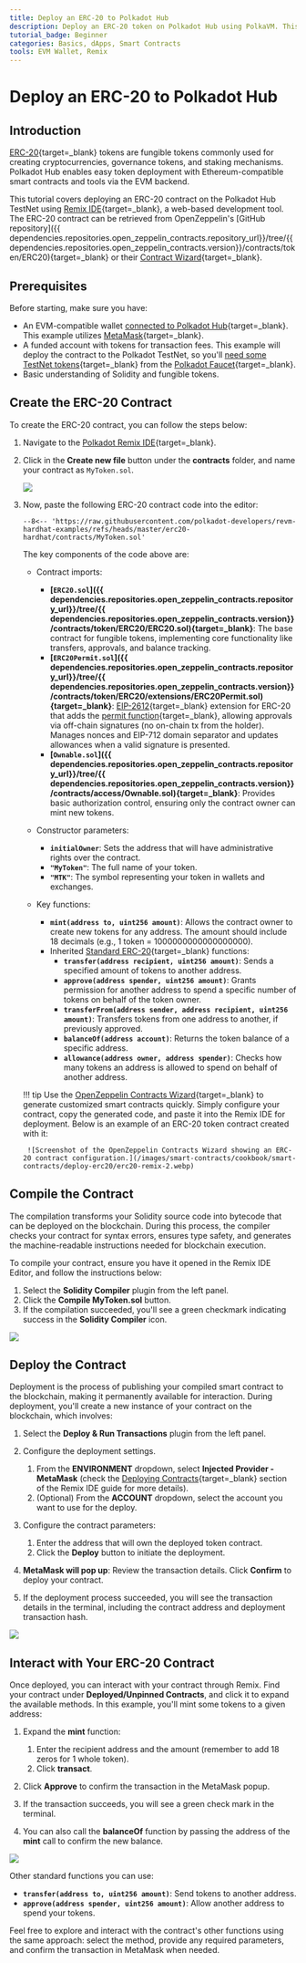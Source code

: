```yaml
---
title: Deploy an ERC-20 to Polkadot Hub
description: Deploy an ERC-20 token on Polkadot Hub using PolkaVM. This guide covers contract creation, compilation, deployment, and interaction via the Remix IDE.
tutorial_badge: Beginner
categories: Basics, dApps, Smart Contracts
tools: EVM Wallet, Remix
---
```


# Deploy an ERC-20 to Polkadot Hub

## Introduction

[ERC-20](https://eips.ethereum.org/EIPS/eip-20){target=\_blank} tokens are fungible tokens commonly used for creating cryptocurrencies, governance tokens, and staking mechanisms. Polkadot Hub enables easy token deployment with Ethereum-compatible smart contracts and tools via the EVM backend.

This tutorial covers deploying an ERC-20 contract on the Polkadot Hub TestNet using [Remix IDE](https://remix.ethereum.org/){target=\_blank}, a web-based development tool. The ERC-20 contract can be retrieved from OpenZeppelin's [GitHub repository]({{ dependencies.repositories.open_zeppelin_contracts.repository_url}}/tree/{{ dependencies.repositories.open_zeppelin_contracts.version}}/contracts/token/ERC20){target=\_blank}  or their [Contract Wizard](https://wizard.openzeppelin.com/){target=\_blank}.

## Prerequisites

Before starting, make sure you have:

- An EVM-compatible wallet [connected to Polkadot Hub](/smart-contracts/integrations/wallets){target=\_blank}. This example utilizes [MetaMask](https://metamask.io/){target=\_blank}.
- A funded account with tokens for transaction fees. This example will deploy the contract to the Polkadot TestNet, so you'll [need some TestNet tokens](/smart-contracts/faucet/#get-test-tokens){target=\_blank} from the [Polkadot Faucet](https://faucet.polkadot.io/?parachain=1111){target=\_blank}.
- Basic understanding of Solidity and fungible tokens.

## Create the ERC-20 Contract

To create the ERC-20 contract, you can follow the steps below:

1. Navigate to the [Polkadot Remix IDE](https://remix.polkadot.io){target=\_blank}.
2. Click in the **Create new file** button under the **contracts** folder, and name your contract as `MyToken.sol`.

    ![](/images/smart-contracts/cookbook/smart-contracts/deploy-erc20/erc20-remix-1.webp)

3. Now, paste the following ERC-20 contract code into the editor:

    ```solidity title="MyToken.sol"
    --8<-- 'https://raw.githubusercontent.com/polkadot-developers/revm-hardhat-examples/refs/heads/master/erc20-hardhat/contracts/MyToken.sol'
    ```

    The key components of the code above are:

    - Contract imports:

        - **[`ERC20.sol`]({{ dependencies.repositories.open_zeppelin_contracts.repository_url}}/tree/{{ dependencies.repositories.open_zeppelin_contracts.version}}/contracts/token/ERC20/ERC20.sol){target=\_blank}**: The base contract for fungible tokens, implementing core functionality like transfers, approvals, and balance tracking.
        - **[`ERC20Permit.sol`]({{ dependencies.repositories.open_zeppelin_contracts.repository_url}}/tree/{{ dependencies.repositories.open_zeppelin_contracts.version}}/contracts/token/ERC20/extensions/ERC20Permit.sol){target=\_blank}**: [EIP-2612](https://eips.ethereum.org/EIPS/eip-2612){target=\_blank} extension for ERC-20 that adds the [permit function](https://docs.openzeppelin.com/contracts/5.x/api/token/erc20#ERC20Permit-permit-address-address-uint256-uint256-uint8-bytes32-bytes32-){target=\_blank}, allowing approvals via off-chain signatures (no on-chain tx from the holder). Manages nonces and EIP-712 domain separator and updates allowances when a valid signature is presented.
        - **[`Ownable.sol`]({{ dependencies.repositories.open_zeppelin_contracts.repository_url}}/tree/{{ dependencies.repositories.open_zeppelin_contracts.version}}/contracts/access/Ownable.sol){target=\_blank}**: Provides basic authorization control, ensuring only the contract owner can mint new tokens.
    
    - Constructor parameters:

        - **`initialOwner`**: Sets the address that will have administrative rights over the contract.
        - **`"MyToken"`**: The full name of your token.
        - **`"MTK"`**: The symbol representing your token in wallets and exchanges.

    - Key functions:

        - **`mint(address to, uint256 amount)`**: Allows the contract owner to create new tokens for any address. The amount should include 18 decimals (e.g., 1 token = 1000000000000000000).
        - Inherited [Standard ERC-20](https://ethereum.org/en/developers/docs/standards/tokens/erc-20/){target=\_blank} functions:
            - **`transfer(address recipient, uint256 amount)`**: Sends a specified amount of tokens to another address.
            - **`approve(address spender, uint256 amount)`**: Grants permission for another address to spend a specific number of tokens on behalf of the token owner.
            - **`transferFrom(address sender, address recipient, uint256 amount)`**: Transfers tokens from one address to another, if previously approved.
            - **`balanceOf(address account)`**: Returns the token balance of a specific address.
            - **`allowance(address owner, address spender)`**: Checks how many tokens an address is allowed to spend on behalf of another address.

    !!! tip
        Use the [OpenZeppelin Contracts Wizard](https://wizard.openzeppelin.com/){target=\_blank} to generate customized smart contracts quickly. Simply configure your contract, copy the generated code, and paste it into the Remix IDE for deployment. Below is an example of an ERC-20 token contract created with it:

        ![Screenshot of the OpenZeppelin Contracts Wizard showing an ERC-20 contract configuration.](/images/smart-contracts/cookbook/smart-contracts/deploy-erc20/erc20-remix-2.webp)
        

## Compile the Contract

The compilation transforms your Solidity source code into bytecode that can be deployed on the blockchain. During this process, the compiler checks your contract for syntax errors, ensures type safety, and generates the machine-readable instructions needed for blockchain execution. 

To compile your contract, ensure you have it opened in the Remix IDE Editor, and follow the instructions below:

1. Select the **Solidity Compiler** plugin from the left panel.
2. Click the **Compile MyToken.sol** button.
3. If the compilation succeeded, you'll see a green checkmark indicating success in the **Solidity Compiler** icon.

![](/images/smart-contracts/cookbook/smart-contracts/deploy-erc20/erc20-remix-1.gif)

## Deploy the Contract

Deployment is the process of publishing your compiled smart contract to the blockchain, making it permanently available for interaction. During deployment, you'll create a new instance of your contract on the blockchain, which involves:

1. Select the **Deploy & Run Transactions** plugin from the left panel.
2. Configure the deployment settings.
    1. From the **ENVIRONMENT** dropdown, select **Injected Provider - MetaMask** (check the [Deploying Contracts](/smart-contracts/dev-environments/remix/deploy-a-contract/){target=\_blank} section of the Remix IDE guide for more details).
    2. (Optional) From the **ACCOUNT** dropdown, select the account you want to use for the deploy.

3. Configure the contract parameters:
    1. Enter the address that will own the deployed token contract.
    2. Click the **Deploy** button to initiate the deployment.

4. **MetaMask will pop up**: Review the transaction details. Click **Confirm** to deploy your contract.
5. If the deployment process succeeded, you will see the transaction details in the terminal, including the contract address and deployment transaction hash.

![](/images/smart-contracts/cookbook/smart-contracts/deploy-erc20/erc20-remix-2.gif)

## Interact with Your ERC-20 Contract

Once deployed, you can interact with your contract through Remix. Find your contract under **Deployed/Unpinned Contracts**, and click it to expand the available methods. In this example, you'll mint some tokens to a given address:

1. Expand the **mint** function:
    1. Enter the recipient address and the amount (remember to add 18 zeros for 1 whole token).
    2. Click **transact**.

2. Click **Approve** to confirm the transaction in the MetaMask popup.

3. If the transaction succeeds, you will see a green check mark in the terminal.

4. You can also call the **balanceOf** function by passing the address of the **mint** call to confirm the new balance.

![](/images/smart-contracts/cookbook/smart-contracts/deploy-erc20/erc20-remix-3.gif)


Other standard functions you can use:

- **`transfer(address to, uint256 amount)`**: Send tokens to another address.
- **`approve(address spender, uint256 amount)`**: Allow another address to spend your tokens.

Feel free to explore and interact with the contract's other functions using the same approach: select the method, provide any required parameters, and confirm the transaction in MetaMask when needed.
